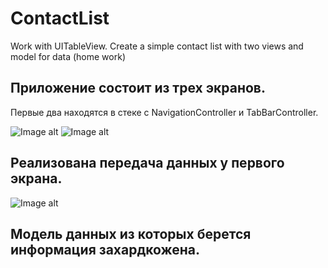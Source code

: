 # ContactList
Work with UITableView. Create a simple contact list with two views and model for data (home work)

## Приложение состоит из трех экранов.

Первые два находятся в стеке с NavigationController и TabBarController.

![Image alt](https://github.com/viacheslavplatonov/ContactList/raw/main/people1.png)
![Image alt](https://github.com/viacheslavplatonov/ContactList/raw/main/details.png)

## Реализована передача данных у первого экрана.

![Image alt](https://github.com/viacheslavplatonov/ContactList/raw/main/people2.png)

## Модель данных из которых берется информация захардкожена.
